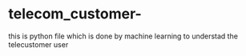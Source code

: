 # telecom_customer-
this is python file which is done by machine learning to understad the telecustomer user
